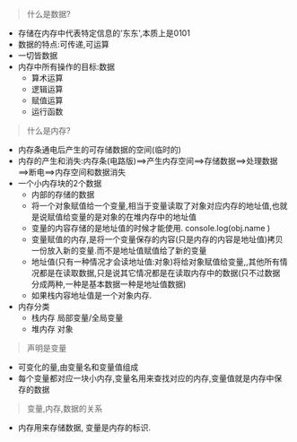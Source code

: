 >什么是数据?
+ 存储在内存中代表特定信息的'东东',本质上是0101
+ 数据的特点:可传递,可运算
+ 一切皆数据
+ 内存中所有操作的目标:数据
    - 算术运算
    - 逻辑运算
    - 赋值运算
    - 运行函数
>什么是内存?
+ 内存条通电后产生的可存储数据的空间(临时的)
+ 内存的产生和消失:内存条(电路版)==>产生内存空间==>存储数据==>处理数据==>断电==>内存空间和数据消失
+ 一个小内存块的2个数据
    - 内部的存储的数据 
    - 将一个对象赋值给一个变量,相当于变量读取了对象对应内存的地址值,也就是说赋值给变量的是对象的在堆内存中的地址值
    - 变量的内容存储的是地址值的时候才能使用. console.log(obj.name )
    - 变量赋值的内存,是将一个变量保存的内容(只是内存的内容是地址值)拷贝一份放入新的变量.而不是地址值赋值给了新的变量 
    - 地址值(只有一种情况才会读地址值:对象)将给对象赋值给变量,,其他所有情况都是在读取数据,只是说其它情况都是在读取内存中的数据(只不过数据分成两种,一种是基本数据一种是地址值数据)
    - 如果栈内容地址值是一个对象内存.
+ 内存分类
    - 栈内存 局部变量/全局变量
    - 堆内存 对象
> 声明是变量
+ 可变化的量,由变量名和变量值组成
+ 每个变量都对应一块小内存,变量名用来查找对应的内存,变量值就是内存中保存的数据
>变量,内存,数据的关系
+ 内存用来存储数据, 变量是内存的标识.